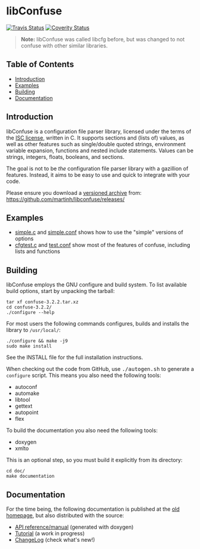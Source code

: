 libConfuse
==========
[![Travis Status][]][Travis] [![Coverity Status][]][Coverity Scan]

> **Note:** libConfuse was called libcfg before, but was changed to not
>           confuse with other similar libraries.

Table of Contents
-----------------

* [Introduction](#introduction)
* [Examples](#examples)
* [Building](#building)
* [Documentation](#documentation)


Introduction
------------

libConfuse is a configuration file parser library, licensed under the
terms of the [ISC license][1], written in C.  It supports sections and
(lists of) values, as well as other features such as single/double
quoted strings, environment variable expansion, functions and nested
include statements.  Values can be strings, integers, floats, booleans,
and sections.

The goal is not to be _the_ configuration file parser library with a
gazillion of features.  Instead, it aims to be easy to use and quick to
integrate with your code.

Please ensure you download a <ins>versioned archive</ins> from:
<https://github.com/martinh/libconfuse/releases/>


Examples
--------

* [simple.c](examples/simple.c) and [simple.conf](examples/simple.conf)
  shows how to use the "simple" versions of options
* [cfgtest.c](examples/cfgtest.c) and [test.conf](examples/test.conf)
  show most of the features of confuse, including lists and functions


Building
--------

libConfuse employs the GNU configure and build system.  To list available
build options, start by unpacking the tarball:

    tar xf confuse-3.2.2.tar.xz
    cd confuse-3.2.2/
    ./configure --help

For most users the following commands configures, builds and installs the
library to `/usr/local/`:

    ./configure && make -j9
    sudo make install

See the INSTALL file for the full installation instructions.

When checking out the code from GitHub, use <kbd>./autogen.sh</kbd> to
generate a `configure` script.  This means you also need the following
tools:

* autoconf
* automake
* libtool
* gettext
* autopoint
* flex

To build the documentation you also need the following tools:

* doxygen
* xmlto

This is an optional step, so you must build it explicitly from
its directory:

    cd doc/
    make documentation


Documentation
-------------

For the time being, the following documentation is published at the
[old homepage](http://www.nongnu.org/confuse/), but also distributed
with the source:

* [API reference/manual](http://www.nongnu.org/confuse/manual/) (generated with doxygen)
* [Tutorial](http://www.nongnu.org/confuse/tutorial-html/) (a work in progress)
* [ChangeLog](ChangeLog.md) (check what's new!)


[1]:                http://en.wikipedia.org/wiki/ISC_license
[2]:                https://github.com/martinh/libconfuse/issues
[Travis]:           https://travis-ci.org/troglobit/libconfuse
[Travis Status]:    https://travis-ci.org/troglobit/libconfuse.png?branch=master
[Coverity Scan]:    https://scan.coverity.com/projects/6674
[Coverity Status]:  https://scan.coverity.com/projects/6674/badge.svg
